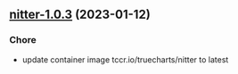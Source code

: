 

## [nitter-1.0.3](https://github.com/truecharts/charts/compare/nitter-1.0.2...nitter-1.0.3) (2023-01-12)

### Chore

- update container image tccr.io/truecharts/nitter to latest
  
  